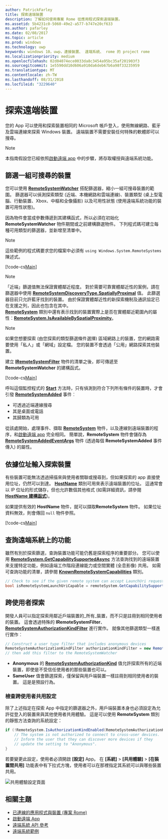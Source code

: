 ```yaml
---
author: PatrickFarley
title: 探索遠端裝置
description: 了解如何使用專案 Rome 從應用程式探索遠端裝置。
ms.assetid: 5b4231c0-5060-49e2-a577-b747e20cf633
ms.author: pafarley
ms.date: 02/08/2017
ms.topic: article
ms.prod: windows
ms.technology: uwp
keywords: windows 10，uwp，連接裝置、 遠端系統、 rome 的 project rome
ms.localizationpriority: medium
ms.openlocfilehash: 02d04074ece0033da8c3454a95bc35af201903f3
ms.sourcegitcommit: 1e5590dd10d606a910da6deb67b6a98f33235959
ms.translationtype: MT
ms.contentlocale: zh-TW
ms.lasthandoff: 08/31/2018
ms.locfileid: "3229640"
---
```

# <a name="discover-remote-devices"></a>探索遠端裝置
您的 App 可以使用和探索裝置相同的 Microsoft 帳戶登入，使用無線網路、藍牙及雲端連線來探索 Windows 裝置。 遠端裝置不需要安裝任何特殊的軟體即可以搜尋。

> [!NOTE]
> 本指南假設您已經依照[啟動遠端 app](launch-a-remote-app.md) 中的步驟，將存取權授與遠端系統功能。

## <a name="filter-the-set-of-discoverable-devices"></a>篩選一組可搜尋的裝置
您可以使用 [**RemoteSystemWatcher**](https://msdn.microsoft.com/library/windows/apps/Windows.System.RemoteSystems.RemoteSystemWatcher) 搭配篩選器，縮小一組可搜尋裝置的範圍。 篩選器可以偵測探索類型 (近端、本機網路和雲端連線)、裝置類型 (桌上型電腦、行動裝置、Xbox、中樞和全像攝影) 以及可用性狀態 (使用遠端系統功能的裝置可用性狀態)。

因為物件會當成參數傳遞到其建構函式，所以必須在初始化 **RemoteSystemWatcher** 物件期間或之前建構篩選物件。 下列程式碼可建立每種可用類型的篩選器，並新增至清單中。

> [!NOTE]
> 這些範例的程式碼要求您的檔案中必須有 `using Windows.System.RemoteSystems` 陳述式。

[!code-cs[Main](./code/DiscoverDevices/MainPage.xaml.cs#SnippetMakeFilterList)]

> [!NOTE]
> 「近端」篩選值無法保證實體鄰近程度。 對於需要可靠實體鄰近性的案例，請在篩選器中使用 [**RemoteSystemDiscoveryType.SpatiallyProximal**](https://docs.microsoft.com/uwp/api/windows.system.remotesystems.remotesystemdiscoverytype) 值。 此篩選器目前只允許藍牙找到的裝置。 由於保證實體鄰近性的新探索機制及通訊協定已在支援之列，因此也包含在其中。  
[**RemoteSystem**](https://msdn.microsoft.com/library/windows/apps/Windows.System.RemoteSystems.RemoteSystem) 類別中還有表示找到的裝置實際上是否在實體鄰近範圍內的屬性：[**RemoteSystem.IsAvailableBySpatialProximity**](https://docs.microsoft.com/uwp/api/Windows.System.RemoteSystems.RemoteSystem.IsAvailableByProximity)。

> [!NOTE]
> 如果您想要探索 (由您探索的類型篩選條件選擇) 區域網路上的裝置，您的網路需要使用「私人」或「網域」設定檔。 您的裝置不會透過「公用」網路探索其他裝置。

建立 [**IRemoteSystemFilter**](https://msdn.microsoft.com/library/windows/apps/Windows.System.RemoteSystems.IRemoteSystemFilter) 物件的清單之後，即可傳遞至 **RemoteSystemWatcher** 的建構函式。

[!code-cs[Main](./code/DiscoverDevices/MainPage.xaml.cs#SnippetCreateWatcher)]

呼叫這個監控程式的 [**Start**](https://msdn.microsoft.com/library/windows/apps/Windows.System.RemoteSystems.RemoteSystemWatcher.Start) 方法時，只有偵測到符合下列所有條件的裝置時，才會引發 [**RemoteSystemAdded**](https://msdn.microsoft.com/library/windows/apps/Windows.System.RemoteSystems.RemoteSystemWatcher.RemoteSystemAdded) 事件︰
* 可透過近端連線搜尋
* 其是桌面或電話
* 其歸類為可用

從該處開始，處理事件、擷取 [**RemoteSystem**](https://msdn.microsoft.com/library/windows/apps/Windows.System.RemoteSystems.RemoteSystem) 物件，以及連線到遠端裝置的程序，和[啟動遠端 app](launch-a-remote-app.md) 完全相同。 簡單說，**RemoteSystem** 物件會儲存為 [**RemoteSystemAddedEventArgs**](https://msdn.microsoft.com/library/windows/apps/Windows.System.RemoteSystems.RemoteSystemAddedEventArgs) 物件 (透過每個 **RemoteSystemAdded** 事件傳入) 的屬性。

## <a name="discover-devices-by-address-input"></a>依據位址輸入探索裝置
有些裝置可能無法透過掃描來與使用者關聯或搜尋到，但如果探索的 app 直接使用位址，仍然可以到達。  [**HostName**](https://msdn.microsoft.com/library/windows/apps/windows.networking.hostname.aspx) 類別可用來表示遠端裝置的位址。 這通常會以 IP 位址的形式儲存，但也允許數個其他格式 (如需詳細資訊，請參閱 [**HostName 建構函式**](https://msdn.microsoft.com/library/windows/apps/br207118.aspx))。

如果提供有效的 **HostName** 物件，就可以擷取**RemoteSystem** 物件。 如果位址資料無效，則會傳回 `null` 物件參照。

[!code-cs[Main](./code/DiscoverDevices/MainPage.xaml.cs#SnippetFindByHostName)]

## <a name="querying-a-capability-on-a-remote-system"></a>查詢遠端系統上的功能

雖然有別於探索篩選，查詢裝置功能可能仍舊是探索程序的重要部分。 您可以使用 [**RemoteSystem.GetCapabilitySupportedAsync**](https://docs.microsoft.com/uwp/api/windows.system.remotesystems.remotesystem.GetCapabilitySupportedAsync) 方法查詢找到的遠端裝置來支援特定功能，例如遠端工作階段連線能力或空間實體 (全息影像) 共用。 如需可查詢功能的清單，請參閱 [**KnownRemoteSystemCapabilities**](https://docs.microsoft.com/uwp/api/windows.system.remotesystems.knownremotesystemcapabilities) 類別。

```csharp
// Check to see if the given remote system can accept LaunchUri requests
bool isRemoteSystemLaunchUriCapable = remoteSystem.GetCapabilitySupportedAsync(KnownRemoteSystemCapabilities.LaunchUri);
```

## <a name="cross-user-discovery"></a>跨使用者探索

開發人員可以指定探索用鄰近戶端裝置的_所有_裝置，而不只是註冊到相同使用者的裝置。 這會透過特殊的 **IRemoteSystemFilter**、[**RemoteSystemAuthorizationKindFilter**](https://docs.microsoft.com/uwp/api/windows.system.remotesystems.remotesystemauthorizationkindfilter) 進行實作。 就像其他篩選類型一樣進行實作︰

```csharp
// Construct a user type filter that includes anonymous devices
RemoteSystemAuthorizationKindFilter authorizationKindFilter = new RemoteSystemAuthorizationKindFilter(RemoteSystemAuthorizationKind.Anonymous);
// then add this filter to the RemoteSystemWatcher
```

* **Anonymous** 的 [**RemoteSystemAuthorizationKind**](https://docs.microsoft.com/uwp/api/windows.system.remotesystems.remotesystemauthorizationkind) 值允許探索所有的近端裝置，即使是不受信任使用者的那些裝置也可以。
* **SameUser** 值會篩選探索，僅保留與用戶端裝置一樣註冊到相同使用者的裝置。 這是是預設行為。

### <a name="checking-the-cross-user-sharing-settings"></a>檢查跨使用者共用設定

除了上述指定在探索 App 中指定的篩選器之外，用戶端裝置本身也必須設定為允許從登入的裝置來與其他使用者共用體驗。 這是可以使用 **RemoteSystem** 類別的靜態方法查詢的系統設定：

```csharp
if (!RemoteSystem.IsAuthorizationKindEnabled(RemoteSystemAuthorizationKind.Anonymous)) {
    // The system is not authorized to connect to cross-user devices. 
    // Inform the user that they can discover more devices if they
    // update the setting to "Anonymous".
}
```

若要變更此設定，使用者必須開啟 **\[設定\]** App。 在 **\[系統\]** > **\[共用體驗\]** > **\[在裝置間共用\]** 功能表中有下拉式方塊，使用者可以在那裡指定其系統可以與哪些裝置共用。

![共用體驗設定頁面](images/shared-experiences-settings.png)

## <a name="related-topics"></a>相關主題
* [已連線的應用程式與裝置 (專案 Rome)](connected-apps-and-devices.md)
* [啟動遠端 App](launch-a-remote-app.md)
* [遠端系統 API 參考](https://msdn.microsoft.com/library/windows/apps/Windows.System.RemoteSystems)
* [遠端系統範例](https://github.com/Microsoft/Windows-universal-samples/tree/dev/Samples/RemoteSystems)

